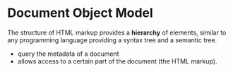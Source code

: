 # Document Object Model
The structure of HTML markup provides a **hierarchy** of elements, similar to any programming language providing a syntax tree and a semantic tree.

* query the metadata of a document
* allows access to a certain part of the document (the HTML markup).

